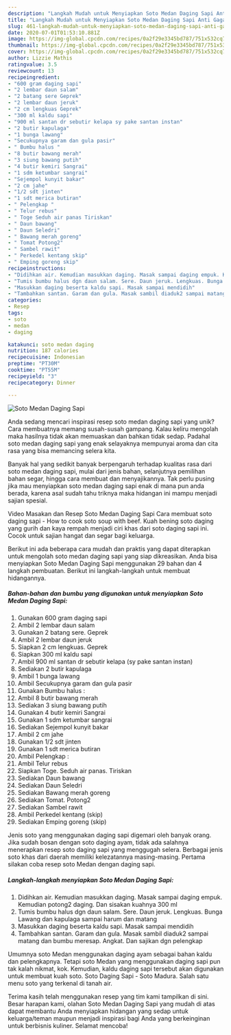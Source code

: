 ```yaml
---
description: "Langkah Mudah untuk Menyiapkan Soto Medan Daging Sapi Anti Gagal"
title: "Langkah Mudah untuk Menyiapkan Soto Medan Daging Sapi Anti Gagal"
slug: 461-langkah-mudah-untuk-menyiapkan-soto-medan-daging-sapi-anti-gagal
date: 2020-07-01T01:53:10.881Z
image: https://img-global.cpcdn.com/recipes/0a2f29e3345bd787/751x532cq70/soto-medan-daging-sapi-foto-resep-utama.jpg
thumbnail: https://img-global.cpcdn.com/recipes/0a2f29e3345bd787/751x532cq70/soto-medan-daging-sapi-foto-resep-utama.jpg
cover: https://img-global.cpcdn.com/recipes/0a2f29e3345bd787/751x532cq70/soto-medan-daging-sapi-foto-resep-utama.jpg
author: Lizzie Mathis
ratingvalue: 3.5
reviewcount: 13
recipeingredient:
- "600 gram daging sapi"
- "2 lembar daun salam"
- "2 batang sere Geprek"
- "2 lembar daun jeruk"
- "2 cm lengkuas Geprek"
- "300 ml kaldu sapi"
- "900 ml santan dr sebutir kelapa sy pake santan instan"
- "2 butir kapulaga"
- "1 bunga lawang"
- "Secukupnya garam dan gula pasir"
- " Bumbu halus "
- "8 butir bawang merah"
- "3 siung bawang putih"
- "4 butir kemiri Sangrai"
- "1 sdm ketumbar sangrai"
- "Sejempol kunyit bakar"
- "2 cm jahe"
- "1/2 sdt jinten"
- "1 sdt merica butiran"
- " Pelengkap "
- " Telur rebus"
- " Toge Seduh air panas Tiriskan"
- " Daun bawang"
- " Daun Seledri"
- " Bawang merah goreng"
- " Tomat Potong2"
- " Sambel rawit"
- " Perkedel kentang skip"
- " Emping goreng skip"
recipeinstructions:
- "Didihkan air. Kemudian masukkan daging. Masak sampai daging empuk. Kemudian potong2 daging. Dan sisakan kuahnya 300 ml"
- "Tumis bumbu halus dgn daun salam. Sere. Daun jeruk. Lengkuas. Bunga Lawang dan kapulaga sampai harum dan matang"
- "Masukkan daging beserta kaldu sapi. Masak sampai mendidih"
- "Tambahkan santan. Garam dan gula. Masak sambil diaduk2 sampai matang dan bumbu meresap. Angkat. Dan sajikan dgn pelengkap"
categories:
- Resep
tags:
- soto
- medan
- daging

katakunci: soto medan daging 
nutrition: 187 calories
recipecuisine: Indonesian
preptime: "PT30M"
cooktime: "PT55M"
recipeyield: "3"
recipecategory: Dinner

---
```



![Soto Medan Daging Sapi](https://img-global.cpcdn.com/recipes/0a2f29e3345bd787/751x532cq70/soto-medan-daging-sapi-foto-resep-utama.jpg)

Anda sedang mencari inspirasi resep soto medan daging sapi yang unik? Cara membuatnya memang susah-susah gampang. Kalau keliru mengolah maka hasilnya tidak akan memuaskan dan bahkan tidak sedap. Padahal soto medan daging sapi yang enak selayaknya mempunyai aroma dan cita rasa yang bisa memancing selera kita.

Banyak hal yang sedikit banyak berpengaruh terhadap kualitas rasa dari soto medan daging sapi, mulai dari jenis bahan, selanjutnya pemilihan bahan segar, hingga cara membuat dan menyajikannya. Tak perlu pusing jika mau menyiapkan soto medan daging sapi enak di mana pun anda berada, karena asal sudah tahu triknya maka hidangan ini mampu menjadi sajian spesial.

Video Masakan dan Resep Soto Medan Daging Sapi Cara membuat soto daging sapi - How to cook soto soup with beef. Kuah bening soto daging yang gurih dan kaya rempah menjadi ciri khas dari soto daging sapi ini. Cocok untuk sajian hangat dan segar bagi keluarga.


Berikut ini ada beberapa cara mudah dan praktis yang dapat diterapkan untuk mengolah soto medan daging sapi yang siap dikreasikan. Anda bisa menyiapkan Soto Medan Daging Sapi menggunakan 29 bahan dan 4 langkah pembuatan. Berikut ini langkah-langkah untuk membuat hidangannya.

<!--inarticleads1-->

##### Bahan-bahan dan bumbu yang digunakan untuk menyiapkan Soto Medan Daging Sapi:

1. Gunakan 600 gram daging sapi
1. Ambil 2 lembar daun salam
1. Gunakan 2 batang sere. Geprek
1. Ambil 2 lembar daun jeruk
1. Siapkan 2 cm lengkuas. Geprek
1. Siapkan 300 ml kaldu sapi
1. Ambil 900 ml santan dr sebutir kelapa (sy pake santan instan)
1. Sediakan 2 butir kapulaga
1. Ambil 1 bunga lawang
1. Ambil Secukupnya garam dan gula pasir
1. Gunakan  Bumbu halus :
1. Ambil 8 butir bawang merah
1. Sediakan 3 siung bawang putih
1. Gunakan 4 butir kemiri Sangrai
1. Gunakan 1 sdm ketumbar sangrai
1. Sediakan Sejempol kunyit bakar
1. Ambil 2 cm jahe
1. Gunakan 1/2 sdt jinten
1. Gunakan 1 sdt merica butiran
1. Ambil  Pelengkap :
1. Ambil  Telur rebus
1. Siapkan  Toge. Seduh air panas. Tiriskan
1. Sediakan  Daun bawang
1. Sediakan  Daun Seledri
1. Sediakan  Bawang merah goreng
1. Sediakan  Tomat. Potong2
1. Sediakan  Sambel rawit
1. Ambil  Perkedel kentang (skip)
1. Sediakan  Emping goreng (skip)


Jenis soto yang menggunakan daging sapi digemari oleh banyak orang. Jika sudah bosan dengan soto daging ayam, tidak ada salahnya menerapkan resep soto daging sapi yang menggugah selera. Berbagai jenis soto khas dari daerah memiliki kelezatannya masing-masing. Pertama silakan coba resep soto Medan dengan daging sapi. 

<!--inarticleads2-->

##### Langkah-langkah menyiapkan Soto Medan Daging Sapi:

1. Didihkan air. Kemudian masukkan daging. Masak sampai daging empuk. Kemudian potong2 daging. Dan sisakan kuahnya 300 ml
1. Tumis bumbu halus dgn daun salam. Sere. Daun jeruk. Lengkuas. Bunga Lawang dan kapulaga sampai harum dan matang
1. Masukkan daging beserta kaldu sapi. Masak sampai mendidih
1. Tambahkan santan. Garam dan gula. Masak sambil diaduk2 sampai matang dan bumbu meresap. Angkat. Dan sajikan dgn pelengkap


Umumnya soto Medan menggunakan daging ayam sebagai bahan kaldu dan pelengkapnya. Tetapi soto Medan yang menggunakan daging sapi pun tak kalah nikmat, kok. Kemudian, kaldu daging sapi tersebut akan digunakan untuk membuat kuah soto. Soto Daging Sapi - Soto Madura. Salah satu menu soto yang terkenal di tanah air. 

Terima kasih telah menggunakan resep yang tim kami tampilkan di sini. Besar harapan kami, olahan Soto Medan Daging Sapi yang mudah di atas dapat membantu Anda menyiapkan hidangan yang sedap untuk keluarga/teman maupun menjadi inspirasi bagi Anda yang berkeinginan untuk berbisnis kuliner. Selamat mencoba!
